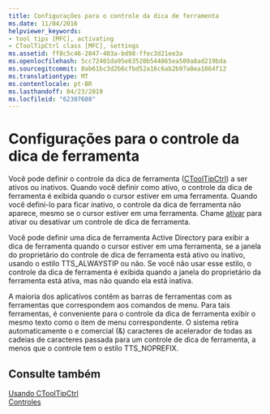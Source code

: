 ```yaml
---
title: Configurações para o controle da dica de ferramenta
ms.date: 11/04/2016
helpviewer_keywords:
- tool tips [MFC], activating
- CToolTipCtrl class [MFC], settings
ms.assetid: ff8c5c46-2047-403a-bd98-ffec3d21ee3a
ms.openlocfilehash: 5cc72401da95e63520b544865ea509a8ad219bda
ms.sourcegitcommit: 0ab61bc3d2b6cfbd52a16c6ab2b97a8ea1864f12
ms.translationtype: MT
ms.contentlocale: pt-BR
ms.lasthandoff: 04/23/2019
ms.locfileid: "62307608"
---
```

# <a name="settings-for-the-tool-tip-control"></a>Configurações para o controle da dica de ferramenta

Você pode definir o controle da dica de ferramenta ([CToolTipCtrl](../mfc/reference/ctooltipctrl-class.md)) a ser ativos ou inativos. Quando você definir como ativo, o controle da dica de ferramenta é exibida quando o cursor estiver em uma ferramenta. Quando você defini-lo para ficar inativo, o controle da dica de ferramenta não aparece, mesmo se o cursor estiver em uma ferramenta. Chame [ativar](../mfc/reference/ctooltipctrl-class.md#activate) para ativar ou desativar um controle de dica de ferramenta.

Você pode definir uma dica de ferramenta Active Directory para exibir a dica de ferramenta quando o cursor estiver em uma ferramenta, se a janela do proprietário do controle de dica de ferramenta está ativo ou inativo, usando o estilo TTS_ALWAYSTIP ou não. Se você não usar esse estilo, o controle da dica de ferramenta é exibida quando a janela do proprietário da ferramenta está ativa, mas não quando ela está inativa.

A maioria dos aplicativos contêm as barras de ferramentas com as ferramentas que correspondem aos comandos de menu. Para tais ferramentas, é conveniente para o controle da dica de ferramenta exibir o mesmo texto como o item de menu correspondente. O sistema retira automaticamente o e comercial (&) caracteres de acelerador de todas as cadeias de caracteres passada para um controle de dica de ferramenta, a menos que o controle tem o estilo TTS_NOPREFIX.

## <a name="see-also"></a>Consulte também

[Usando CToolTipCtrl](../mfc/using-ctooltipctrl.md)<br/>
[Controles](../mfc/controls-mfc.md)
